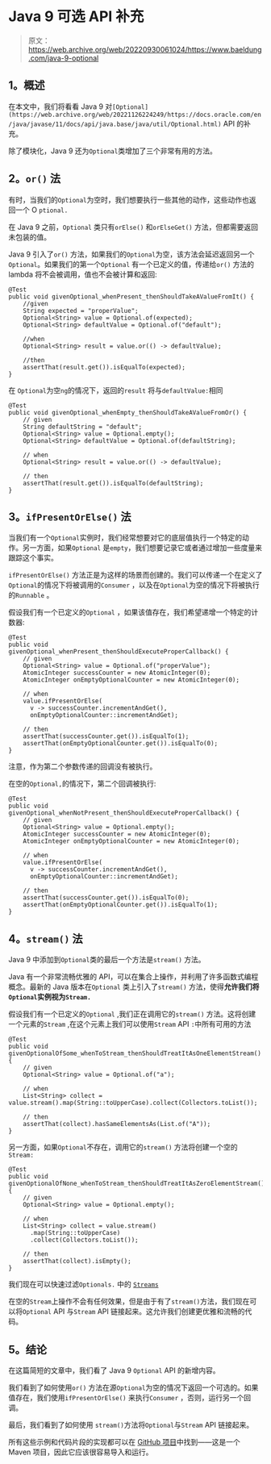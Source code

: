 # Java 9 可选 API 补充

> 原文：<https://web.archive.org/web/20220930061024/https://www.baeldung.com/java-9-optional>

## 1。概述

在本文中，我们将看看 Java 9 对`[Optional](https://web.archive.org/web/20221126224249/https://docs.oracle.com/en/java/javase/11/docs/api/java.base/java/util/Optional.html)` API 的补充。

除了模块化，Java 9 还为`Optional`类增加了三个非常有用的方法。

## 2。`or()` 法

有时，当我们的`Optional`为空时，我们想要执行一些其他的动作，这些动作也返回一个 O `ptional.`

在 Java 9 之前，`Optional` 类只有`orElse()` 和`orElseGet()` 方法，但都需要返回未包装的值。

Java 9 引入了`or()` 方法，如果我们的`Optional`为空，该方法会延迟返回另一个`Optional`。如果我们的第一个`Optional` 有一个已定义的值，传递给`or()` 方法的 lambda 将不会被调用，值也不会被计算和返回:

```
@Test
public void givenOptional_whenPresent_thenShouldTakeAValueFromIt() {
    //given
    String expected = "properValue";
    Optional<String> value = Optional.of(expected);
    Optional<String> defaultValue = Optional.of("default");

    //when
    Optional<String> result = value.or(() -> defaultValue);

    //then
    assertThat(result.get()).isEqualTo(expected);
}
```

在 `Optional`为空`ng`的情况下，返回的`result` 将与`defaultValue:`相同

```
@Test
public void givenOptional_whenEmpty_thenShouldTakeAValueFromOr() {
    // given
    String defaultString = "default";
    Optional<String> value = Optional.empty();
    Optional<String> defaultValue = Optional.of(defaultString);

    // when
    Optional<String> result = value.or(() -> defaultValue);

    // then
    assertThat(result.get()).isEqualTo(defaultString);
}
```

## 3。`ifPresentOrElse()` 法

当我们有一个`Optional`实例时，我们经常想要对它的底层值执行一个特定的动作。另一方面，如果`Optional` 是`empty`，我们想要记录它或者通过增加一些度量来跟踪这个事实。

`ifPresentOrElse()` 方法正是为这样的场景而创建的。我们可以传递一个在定义了`Optional`的情况下将被调用的`Consumer` ，以及在`Optional`为空的情况下将被执行的`Runnable` 。

假设我们有一个已定义的`Optional` ，如果该值存在，我们希望递增一个特定的计数器:

```
@Test
public void givenOptional_whenPresent_thenShouldExecuteProperCallback() {
    // given
    Optional<String> value = Optional.of("properValue");
    AtomicInteger successCounter = new AtomicInteger(0);
    AtomicInteger onEmptyOptionalCounter = new AtomicInteger(0);

    // when
    value.ifPresentOrElse(
      v -> successCounter.incrementAndGet(), 
      onEmptyOptionalCounter::incrementAndGet);

    // then
    assertThat(successCounter.get()).isEqualTo(1);
    assertThat(onEmptyOptionalCounter.get()).isEqualTo(0);
}
```

注意，作为第二个参数传递的回调没有被执行。

在空的`Optional,`的情况下，第二个回调被执行:

```
@Test
public void givenOptional_whenNotPresent_thenShouldExecuteProperCallback() {
    // given
    Optional<String> value = Optional.empty();
    AtomicInteger successCounter = new AtomicInteger(0);
    AtomicInteger onEmptyOptionalCounter = new AtomicInteger(0);

    // when
    value.ifPresentOrElse(
      v -> successCounter.incrementAndGet(), 
      onEmptyOptionalCounter::incrementAndGet);

    // then
    assertThat(successCounter.get()).isEqualTo(0);
    assertThat(onEmptyOptionalCounter.get()).isEqualTo(1);
}
```

## 4。`stream()` 法

Java 9 中添加到`Optional`类的最后一个方法是`stream()` 方法。

Java 有一个非常流畅优雅的 API，可以在集合上操作，并利用了许多函数式编程概念。最新的 Java 版本在`Optional` 类上引入了`stream()` 方法，使得**允许我们将`Optional`实例视为`Stream.`**

假设我们有一个已定义的`Optional` ,我们正在调用它的`stream()` 方法。这将创建一个元素的`Stream` ,在这个元素上我们可以使用`Stream` API `:`中所有可用的方法

```
@Test
public void givenOptionalOfSome_whenToStream_thenShouldTreatItAsOneElementStream() {
    // given
    Optional<String> value = Optional.of("a");

    // when
    List<String> collect = value.stream().map(String::toUpperCase).collect(Collectors.toList());

    // then
    assertThat(collect).hasSameElementsAs(List.of("A"));
}
```

另一方面，如果`Optional`不存在，调用它的`stream()` 方法将创建一个空的`Stream:`

```
@Test
public void givenOptionalOfNone_whenToStream_thenShouldTreatItAsZeroElementStream() {
    // given
    Optional<String> value = Optional.empty();

    // when
    List<String> collect = value.stream()
      .map(String::toUpperCase)
      .collect(Collectors.toList());

    // then
    assertThat(collect).isEmpty();
}
```

我们现在可以快速过滤`Optionals.` 中的 [`Streams`](/web/20221126224249/https://www.baeldung.com/java-filter-stream-of-optional)

在空的`Stream`上操作不会有任何效果，但是由于有了`stream()`方法，我们现在可以将`Optional` API 与`Stream` API 链接起来。这允许我们创建更优雅和流畅的代码。

## 5。结论

在这篇简短的文章中，我们看了 Java 9 `Optional` API 的新增内容。

我们看到了如何使用`or()` 方法在源`Optional`为空的情况下返回一个可选的。如果值存在，我们使用`ifPresentOrElse()` 来执行`Consumer` ，否则，运行另一个回调。

最后，我们看到了如何使用 `stream()`方法将`Optional`与`Stream` API 链接起来。

所有这些示例和代码片段的实现都可以在 [GitHub 项目](https://web.archive.org/web/20221126224249/https://github.com/eugenp/tutorials/tree/master/core-java-modules/core-java-optional)中找到——这是一个 Maven 项目，因此它应该很容易导入和运行。